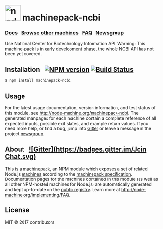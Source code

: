 
<h1>
  <a href="http://node-machine.org" title="Node-Machine public registry"><img alt="node-machine logo" title="Node-Machine Project" src="http://node-machine.org/images/machine-anthropomorph-for-white-bg.png" width="50" /></a>
  machinepack-ncbi
</h1>

### [Docs](http://node-machine.org/machinepack-ncbi) &nbsp; [Browse other machines](http://node-machine.org/machinepacks) &nbsp;  [FAQ](http://node-machine.org/implementing/FAQ)  &nbsp;  [Newsgroup](https://groups.google.com/forum/?hl=en#!forum/node-machine)

Use National Center for Biotechnology Information API.
Warning: This machine-pack is in early development phase, the whole NCBI API has not been yet covered.

## Installation &nbsp; [![NPM version](https://badge.fury.io/js/machinepack-ncbi.svg)](http://badge.fury.io/js/machinepack-ncbi) [![Build Status](https://travis-ci.org/https://travis-ci.org/Tech4Med/machinepack-ncbi/machinepack-ncbi.png?branch=master)](https://travis-ci.org/https://travis-ci.org/Tech4Med/machinepack-ncbi/machinepack-ncbi)

```sh
$ npm install machinepack-ncbi
```

## Usage

For the latest usage documentation, version information, and test status of this module, see <a href="http://node-machine.org/machinepack-ncbi" title="Use National Center for Biotechnology Information API. (for node.js)">http://node-machine.org/machinepack-ncbi</a>.  The generated manpages for each machine contain a complete reference of all expected inputs, possible exit states, and example return values.  If you need more help, or find a bug, jump into [Gitter](https://gitter.im/node-machine/general) or leave a message in the project [newsgroup](https://groups.google.com/forum/?hl=en#!forum/node-machine).

## About  &nbsp; [![Gitter](https://badges.gitter.im/Join Chat.svg)](https://gitter.im/node-machine/general?utm_source=badge&utm_medium=badge&utm_campaign=pr-badge&utm_content=badge)

This is a [machinepack](http://node-machine.org/machinepacks), an NPM module which exposes a set of related Node.js [machines](http://node-machine.org/spec/machine) according to the [machinepack specification](http://node-machine.org/spec/machinepack).
Documentation pages for the machines contained in this module (as well as all other NPM-hosted machines for Node.js) are automatically generated and kept up-to-date on the <a href="http://node-machine.org" title="Public machine registry for Node.js">public registry</a>.
Learn more at <a href="http://node-machine.org/implementing/FAQ" title="Machine Project FAQ (for implementors)">http://node-machine.org/implementing/FAQ</a>.

## License

MIT &copy; 2017 contributors

